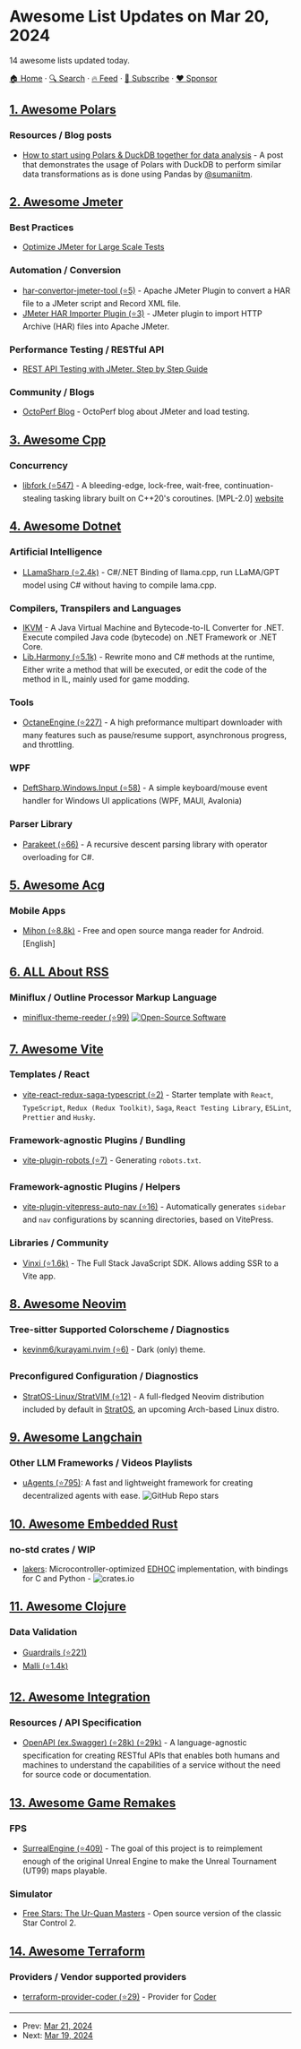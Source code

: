 # Awesome List Updates on Mar 20, 2024

14 awesome lists updated today.

[🏠 Home](/README.md) · [🔍 Search](https://www.trackawesomelist.com/search/) · [🔥 Feed](https://www.trackawesomelist.com/rss.xml) · [📮 Subscribe](https://trackawesomelist.us17.list-manage.com/subscribe?u=d2f0117aa829c83a63ec63c2f&id=36a103854c) · [❤️  Sponsor](https://github.com/sponsors/theowenyoung)



## [1. Awesome Polars](/content/ddotta/awesome-polars/README.md)

### Resources / Blog posts

*   [How to start using Polars & DuckDB together for data analysis](https://ganguly-04.medium.com/how-to-start-using-polars-duckdb-together-for-data-analysis-ded30fcb0bd9) - A post that demonstrates the usage of Polars with DuckDB to perform similar data transformations as is done using Pandas by [@sumaniitm](https://github.com/sumaniitm).

## [2. Awesome Jmeter](/content/aliesbelik/awesome-jmeter/README.md)

### Best Practices

*   [Optimize JMeter for Large Scale Tests](https://blog.octoperf.com/optimize-jmeter-for-large-scale-tests/)

### Automation / Conversion

*   [har-convertor-jmeter-tool (⭐5)](https://github.com/vdaburon/har-convertor-jmeter-plugin) - Apache JMeter Plugin to convert a HAR file to a JMeter script and Record XML file.
*   [JMeter HAR Importer Plugin (⭐3)](https://github.com/Qytera-Gmbh/JMeterHARImporterPlugin) - JMeter plugin to import HTTP Archive (HAR) files into Apache JMeter.

### Performance Testing / RESTful API

*   [REST API Testing with JMeter. Step by Step Guide](https://blog.octoperf.com/rest-api-testing-with-jmeter-step-by-step-guide/)

### Community / Blogs

*   [OctoPerf Blog](https://blog.octoperf.com/categories/jmeter/) - OctoPerf blog about JMeter and load testing.

## [3. Awesome Cpp](/content/fffaraz/awesome-cpp/README.md)

### Concurrency

*   [libfork (⭐547)](https://github.com/ConorWilliams/libfork) - A bleeding-edge, lock-free, wait-free, continuation-stealing tasking library built on C++20's coroutines. \[MPL-2.0] [website](https://conorwilliams.github.io/libfork/)

## [4. Awesome Dotnet](/content/quozd/awesome-dotnet/README.md)

### Artificial Intelligence

*   [LLamaSharp (⭐2.4k)](https://github.com/SciSharp/LLamaSharp) - C#/.NET Binding of llama.cpp, run LLaMA/GPT model using C# without having to compile lama.cpp.

### Compilers, Transpilers and Languages

*   [IKVM](https://ikvm.org) - A Java Virtual Machine and Bytecode-to-IL Converter for .NET. Execute compiled Java code (bytecode) on .NET Framework or .NET Core.
*   [Lib.Harmony (⭐5.1k)](https://github.com/pardeike/Harmony) - Rewrite mono and C# methods at the runtime, Either write a method that will be executed, or edit the code of the method in IL, mainly used for game modding.

### Tools

*   [OctaneEngine (⭐227)](https://github.com/gregyjames/OctaneDownloader) - A high preformance multipart downloader with many features such as pause/resume support, asynchronous progress, and throttling.

### WPF

*   [DeftSharp.Windows.Input (⭐58)](https://github.com/Empiree/DeftSharp.Windows.Input) - A simple keyboard/mouse event handler for Windows UI applications (WPF, MAUI, Avalonia)

### Parser Library

*   [Parakeet (⭐66)](https://github.com/ara3d/parakeet) - A recursive descent parsing library with operator overloading for C#.

## [5. Awesome Acg](/content/soruly/awesome-acg/README.md)

### Mobile Apps

*   [Mihon (⭐8.8k)](https://github.com/mihonapp/mihon) - Free and open source manga reader for Android. \[English]

## [6. ALL About RSS](/content/AboutRSS/ALL-about-RSS/README.md)

### Miniflux / Outline Processor Markup Language

*   [miniflux-theme-reeder (⭐99)](https://github.com/rootknight/Miniflux-Theme-Reeder) [![Open-Source Software](https://github.com/AboutRSS/ALL-about-RSS/raw/master/media/open-source.png)](https://github.com/rootknight/Miniflux-Theme-Reeder)

## [7. Awesome Vite](/content/vitejs/awesome-vite/README.md)

### Templates / React

*   [vite-react-redux-saga-typescript (⭐2)](https://github.com/Dulajdeshan/vite-react-redux-saga-typescript) - Starter template with `React`, `TypeScript`, `Redux (Redux Toolkit)`, `Saga`, `React Testing Library`, `ESLint`, `Prettier` and `Husky`.

### Framework-agnostic Plugins / Bundling

*   [vite-plugin-robots (⭐7)](https://github.com/kolirt/vite-plugin-robots) - Generating `robots.txt`.

### Framework-agnostic Plugins / Helpers

*   [vite-plugin-vitepress-auto-nav (⭐16)](https://github.com/Xaviw/vite-plugin-vitepress-auto-nav) - Automatically generates `sidebar` and `nav` configurations by scanning directories, based on VitePress.

### Libraries / Community

*   [Vinxi (⭐1.6k)](https://github.com/nksaraf/vinxi) - The Full Stack JavaScript SDK. Allows adding SSR to a Vite app.

## [8. Awesome Neovim](/content/rockerBOO/awesome-neovim/README.md)

### Tree-sitter Supported Colorscheme / Diagnostics

*   [kevinm6/kurayami.nvim (⭐6)](https://github.com/kevinm6/kurayami.nvim) - Dark (only) theme.

### Preconfigured Configuration / Diagnostics

*   [StratOS-Linux/StratVIM (⭐12)](https://github.com/StratOS-Linux/StratVIM) - A full-fledged Neovim distribution included by default in [StratOS](https://github.com/StratOS-Linux), an upcoming Arch-based Linux distro.

## [9. Awesome Langchain](/content/kyrolabs/awesome-langchain/README.md)

### Other LLM Frameworks / Videos Playlists

*   [uAgents (⭐795)](https://github.com/fetchai/uAgents): A fast and lightweight framework for creating decentralized agents with ease. ![GitHub Repo stars](https://img.shields.io/github/stars/fetchai/uAgents?style=social)

## [10. Awesome Embedded Rust](/content/rust-embedded/awesome-embedded-rust/README.md)

### no-std crates / WIP

*   [lakers](https://crates.io/crates/lakers): Microcontroller-optimized [EDHOC](https://datatracker.ietf.org/doc/draft-ietf-lake-edhoc/) implementation, with bindings for C and Python - ![crates.io](https://img.shields.io/crates/v/lakers.svg)

## [11. Awesome Clojure](/content/razum2um/awesome-clojure/README.md)

### Data Validation

*   [Guardrails (⭐221)](https://github.com/fulcrologic/guardrails)
*   [Malli (⭐1.4k)](https://github.com/metosin/malli)

## [12. Awesome Integration](/content/stn1slv/awesome-integration/README.md)

### Resources / API Specification

*   [OpenAPI (ex.Swagger) (⭐28k) (⭐29k)](https://github.com/OAI/OpenAPI-Specification) - A language-agnostic specification for creating RESTful APIs that enables both humans and machines to understand the capabilities of a service without the need for source code or documentation.

## [13. Awesome Game Remakes](/content/radek-sprta/awesome-game-remakes/README.md)

### FPS

*   [SurrealEngine (⭐409)](https://github.com/dpjudas/SurrealEngine) - The goal of this project is to reimplement enough of the original Unreal Engine to make the Unreal Tournament (UT99) maps playable.

### Simulator

*   [Free Stars: The Ur-Quan Masters](https://sc2.sourceforge.net/) - Open source version of the classic Star Control 2.

## [14. Awesome Terraform](/content/shuaibiyy/awesome-terraform/README.md)

### Providers / Vendor supported providers

*   [terraform-provider-coder (⭐29)](https://github.com/coder/terraform-provider-coder) - Provider for [Coder](https://coder.com)

---

- Prev: [Mar 21, 2024](/content/2024/03/21/README.md)
- Next: [Mar 19, 2024](/content/2024/03/19/README.md)